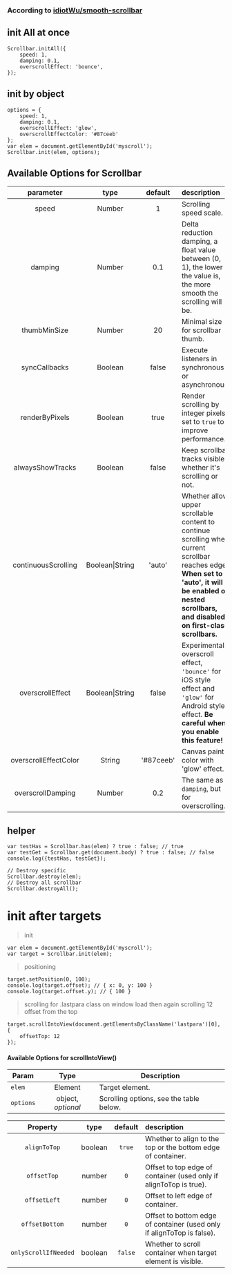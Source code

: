 ### According to [idiotWu/smooth-scrollbar](https://github.com/idiotWu/smooth-scrollbar/tree/7.x#demo)

## init All at once
```JS
Scrollbar.initAll({
    speed: 1,
    damping: 0.1,
    overscrollEffect: 'bounce',
});
```

## init by object
```JS
options = {
    speed: 1,
    damping: 0.1,
    overscrollEffect: 'glow',
    overscrollEffectColor: '#87ceeb'
};
var elem = document.getElementById('myscroll');
Scrollbar.init(elem, options);
```

## Available Options for Scrollbar

| parameter | type | default | description |
| :--------: | :--: | :-----: | :---------- |
| speed | Number | 1 | Scrolling speed scale.|
| damping | Number | 0.1 | Delta reduction damping, a float value between (0, 1), the lower the value is, the more smooth the scrolling will be. |
| thumbMinSize | Number | 20 | Minimal size for scrollbar thumb. |
| syncCallbacks | Boolean | false | Execute listeners in synchronous or asynchronous. |
| renderByPixels | Boolean | true | Render scrolling by integer pixels, set to `true` to improve performance. |
| alwaysShowTracks | Boolean | false | Keep scrollbar tracks visible whether it's scrolling or not. |
| continuousScrolling | Boolean\|String | 'auto' | Whether allow upper scrollable content to continue scrolling when current scrollbar reaches edge. **When set to 'auto', it will be enabled on nested scrollbars, and disabled on first-class scrollbars.** |
| overscrollEffect | Boolean\|String | false | Experimental overscroll effect, `'bounce'` for iOS style effect and `'glow'` for Android style effect. **Be careful when you enable this feature!** |
| overscrollEffectColor | String | '#87ceeb' | Canvas paint color with 'glow' effect. |
| overscrollDamping | Number | 0.2 | The same as `damping`, but for overscrolling. |

## helper
```JS
var testHas = Scrollbar.has(elem) ? true : false; // true
var testGet = Scrollbar.get(document.body) ? true : false; // false
console.log({testHas, testGet});

// Destroy specific
Scrollbar.destroy(elem);
// Destroy all scrollbar
Scrollbar.destroyAll();
```

# init after targets
> init
```JS
var elem = document.getElementById('myscroll');
var target = Scrollbar.init(elem);
```

> positioning
```JS
target.setPosition(0, 100);
console.log(target.offset); // { x: 0, y: 100 }
console.log(target.offset.y); // { 100 }
```

> scrolling for .lastpara class on window load then again scrolling 12 offset from the top
```JS
target.scrollIntoView(document.getElementsByClassName('lastpara')[0], {
    offsetTop: 12
});
```

#### Available Options for scrollIntoView()

| Param | Type | Description |
| --- | :-: | --- |
| `elem` | Element | Target element. |
| `options` | object, _optional_ | Scrolling options, see the table below. |

| Property | type | default | description |
| :-------: | :--: | :-----: | :---------- |
| `alignToTop` | boolean | `true` | Whether to align to the top or the bottom edge of container. |
| `offsetTop` | number | `0` | Offset to top edge of container (used only if alignToTop is true). |
| `offsetLeft` | number | `0` | Offset to left edge of container. |
| `offsetBottom` | number | `0` | Offset to bottom edge of container (used only if alignToTop is false). |
| `onlyScrollIfNeeded` | boolean | `false` | Whether to scroll container when target element is visible. |

